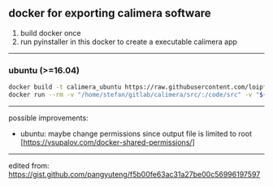 ## docker for exporting calimera software

1. build docker once
2. run pyinstaller in this docker to create a executable calimera app


---
### ubuntu (>=16.04)
```sh
docker build -t calimera_ubuntu https://raw.githubusercontent.com/loipf/calimera_docker_export/main/linux/Dockerfile
docker run --rm -v "/home/stefan/gitlab/calimera/src/:/code/src" -v "${PWD}:/code/dist/" calimera_ubuntu
```




---
possible improvements:

- ubuntu: maybe change permissions since output file is limited to root [https://vsupalov.com/docker-shared-permissions/]


---
edited from: https://gist.github.com/pangyuteng/f5b00fe63ac31a27be00c56996197597


